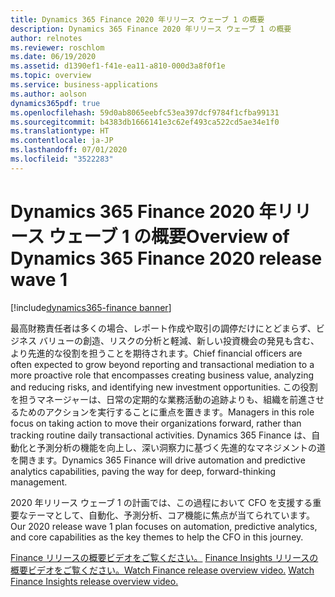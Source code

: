 ```yaml
---
title: Dynamics 365 Finance 2020 年リリース ウェーブ 1 の概要
description: Dynamics 365 Finance 2020 年リリース ウェーブ 1 の概要
author: relnotes
ms.reviewer: roschlom
ms.date: 06/19/2020
ms.assetid: d1390ef1-f41e-ea11-a810-000d3a8f0f1e
ms.topic: overview
ms.service: business-applications
ms.author: aolson
dynamics365pdf: true
ms.openlocfilehash: 59d0ab8065eebfc53ea397dcf9784f1cfba99131
ms.sourcegitcommit: b4383db1666141e3c62ef493ca522cd5ae34e1f0
ms.translationtype: HT
ms.contentlocale: ja-JP
ms.lasthandoff: 07/01/2020
ms.locfileid: "3522283"
---
```

# <a name="overview-of-dynamics-365-finance-2020-release-wave-1"></a><span data-ttu-id="7ba18-103">Dynamics 365 Finance 2020 年リリース ウェーブ 1 の概要</span><span class="sxs-lookup"><span data-stu-id="7ba18-103">Overview of Dynamics 365 Finance 2020 release wave 1</span></span>
[!include[dynamics365-finance banner](../includes/dynamics365-finance.md)]

<!--overview start-->
<span data-ttu-id="7ba18-104">最高財務責任者は多くの場合、レポート作成や取引の調停だけにとどまらず、ビジネス バリューの創造、リスクの分析と軽減、新しい投資機会の発見も含む、より先進的な役割を担うことを期待されます。</span><span class="sxs-lookup"><span data-stu-id="7ba18-104">Chief financial officers are often expected to grow beyond reporting and transactional mediation to a more proactive role that encompasses creating business value, analyzing and reducing risks, and identifying new investment opportunities.</span></span> <span data-ttu-id="7ba18-105">この役割を担うマネージャーは、日常の定期的な業務活動の追跡よりも、組織を前進させるためのアクションを実行することに重点を置きます。</span><span class="sxs-lookup"><span data-stu-id="7ba18-105">Managers in this role focus on taking action to move their organizations forward, rather than tracking routine daily transactional activities.</span></span> <span data-ttu-id="7ba18-106">Dynamics 365 Finance は、自動化と予測分析の機能を向上し、深い洞察力に基づく先進的なマネジメントの道を開きます。</span><span class="sxs-lookup"><span data-stu-id="7ba18-106">Dynamics 365 Finance will drive automation and predictive analytics capabilities, paving the way for deep, forward-thinking management.</span></span> 

<span data-ttu-id="7ba18-107">2020 年リリース ウェーブ 1 の計画では、この過程において CFO を支援する重要なテーマとして、自動化、予測分析、コア機能に焦点が当てられています。</span><span class="sxs-lookup"><span data-stu-id="7ba18-107">Our 2020 release wave 1 plan focuses on automation, predictive analytics, and core capabilities as the key themes to help the CFO in this journey.</span></span>

<span data-ttu-id="7ba18-108">[Finance リリースの概要ビデオをご覧ください。](https://aka.ms/Overview/2020RW1/Finance)
[Finance Insights リリースの概要ビデオをご覧ください。](https://aka.ms/Overview/2020RW1/FinanceInsights)</span><span class="sxs-lookup"><span data-stu-id="7ba18-108">[Watch Finance release overview video.](https://aka.ms/Overview/2020RW1/Finance)
[Watch Finance Insights release overview video.](https://aka.ms/Overview/2020RW1/FinanceInsights)</span></span>
<!--overview end-->